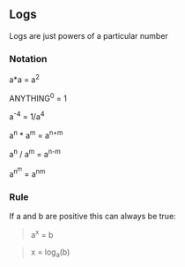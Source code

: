 ## Logs
Logs are just powers of a particular number

### Notation
a*a = a<sup>2</sup>

ANYTHING<sup>0</sup> = 1

a<sup>-4</sup> = 1/a<sup>4</sup>

a<sup>n</sup> * a<sup>m</sup> = a<sup>n+m</sup>

a<sup>n</sup> / a<sup>m</sup> = a<sup>n-m</sup>

a<sup>n<sup>m</sup></sup> = a<sup>nm</sup>



### Rule
If a and b are positive this can always be true:

> a<sup>x</sup> = b

> x = log<sub>a</sub>(b)



